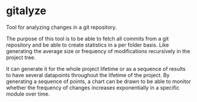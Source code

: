 # gitalyze

Tool for analyzing changes in a git repository.

The purpose of this tool is to be able to fetch all commits from a git repository
and be able to create statistics in a per folder basis. Like generating the average
size or frequency of modifications recursively in the project tree.

It can generate it for the whole project lifetime or as a sequence of results to
have several datapoints throughout the lifetime of the project. By generating a
sequence of points, a chart can be drawn to be able to monitor whether the frequency
of changes increases exponentially in a specific module over time.
